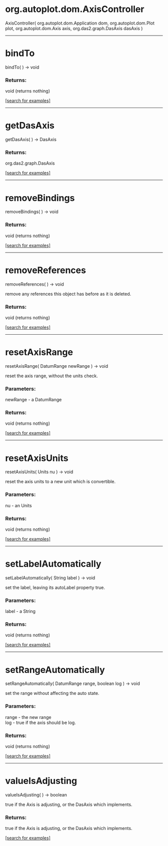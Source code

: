 # org.autoplot.dom.AxisController
AxisController( org.autoplot.dom.Application dom, org.autoplot.dom.Plot plot, org.autoplot.dom.Axis axis, org.das2.graph.DasAxis dasAxis )


***
<a name="bindTo"></a>
# bindTo
bindTo(  ) &rarr; void



### Returns:
void (returns nothing)


<a href="https://github.com/autoplot/dev/search?q=bindTo&unscoped_q=bindTo">[search for examples]</a>

***
<a name="getDasAxis"></a>
# getDasAxis
getDasAxis(  ) &rarr; DasAxis



### Returns:
org.das2.graph.DasAxis


<a href="https://github.com/autoplot/dev/search?q=getDasAxis&unscoped_q=getDasAxis">[search for examples]</a>

***
<a name="removeBindings"></a>
# removeBindings
removeBindings(  ) &rarr; void



### Returns:
void (returns nothing)


<a href="https://github.com/autoplot/dev/search?q=removeBindings&unscoped_q=removeBindings">[search for examples]</a>

***
<a name="removeReferences"></a>
# removeReferences
removeReferences(  ) &rarr; void

remove any references this object has before as it is deleted.

### Returns:
void (returns nothing)


<a href="https://github.com/autoplot/dev/search?q=removeReferences&unscoped_q=removeReferences">[search for examples]</a>

***
<a name="resetAxisRange"></a>
# resetAxisRange
resetAxisRange( DatumRange newRange ) &rarr; void

reset the axis range, without the units check.

### Parameters:
newRange - a DatumRange

### Returns:
void (returns nothing)


<a href="https://github.com/autoplot/dev/search?q=resetAxisRange&unscoped_q=resetAxisRange">[search for examples]</a>

***
<a name="resetAxisUnits"></a>
# resetAxisUnits
resetAxisUnits( Units nu ) &rarr; void

reset the axis units to a new unit which is convertible.

### Parameters:
nu - an Units

### Returns:
void (returns nothing)


<a href="https://github.com/autoplot/dev/search?q=resetAxisUnits&unscoped_q=resetAxisUnits">[search for examples]</a>

***
<a name="setLabelAutomatically"></a>
# setLabelAutomatically
setLabelAutomatically( String label ) &rarr; void

set the label, leaving its autoLabel property true.

### Parameters:
label - a String

### Returns:
void (returns nothing)


<a href="https://github.com/autoplot/dev/search?q=setLabelAutomatically&unscoped_q=setLabelAutomatically">[search for examples]</a>

***
<a name="setRangeAutomatically"></a>
# setRangeAutomatically
setRangeAutomatically( DatumRange range, boolean log ) &rarr; void

set the range without affecting the auto state.

### Parameters:
range - the new range
<br>log - true if the axis should be log.

### Returns:
void (returns nothing)


<a href="https://github.com/autoplot/dev/search?q=setRangeAutomatically&unscoped_q=setRangeAutomatically">[search for examples]</a>

***
<a name="valueIsAdjusting"></a>
# valueIsAdjusting
valueIsAdjusting(  ) &rarr; boolean

true if the Axis is adjusting, or the DasAxis which implements.

### Returns:
true if the Axis is adjusting, or the DasAxis which implements.

<a href="https://github.com/autoplot/dev/search?q=valueIsAdjusting&unscoped_q=valueIsAdjusting">[search for examples]</a>

